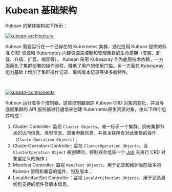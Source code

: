 # Kubean 基础架构

Kubean 的整体架构如下所示：

[![kubean-architecture]][kubean-architecture]

Kubean 需要运行在一个已存在的 Kubernetes 集群，通过应用 Kubean 提供的标准 CRD 资源和 Kubernetes 内建资源来控制和管理集群的生命周期（安装、卸载、升级、扩容、缩容等）。 Kubean 采用 Kubespray 作为底层技术依赖，一方面简化了集群部署的操作流程，降低了用户的使用门槛。另一方面在 Kubespray 能力基础上增加了集群操作记录、离线版本记录等诸多新特性。

<br/>

[![kubean-components]][kubean-components]

Kubean 运行着多个控制器，这些控制器跟踪 Kubean CRD 对象的变化，并且与底层集群的 API 服务器进行通信来创建 Kubernetes原生资源对象。由以下四个组件构成：

  1. Cluster Controller: 监视 `Cluster Objects`。唯一标识一个集群，拥有集群节点的访问信息、类型信息、部署参数信息，并且关联所有对此集群的操作（`ClusterOperation Objects`）；
  2. ClusterOperation Controller: 监视 `ClusterOperation Objects`。当 `ClusterOperation Object` 被创建时，控制器会组装一个 [Job](https://kubernetes.io/docs/concepts/workloads/controllers/job/) 去执行 CRD 对象里定义的操作；
  3. Manifest Controller: 监视 `Manifest Objects`。用于记录和维护当前版本的 Kubean 使用和兼容的组件、包及版本；
  4. LocalArtifactSet Controller：监视 `LocalArtifactSet Objects`。用于记录离线包支持的组件及版本信息。

  [kubean-architecture]: /kubean/zh/assets/images/kubean-architecture.png
  [kubean-components]: /kubean/zh/assets/images/kubean-components.png